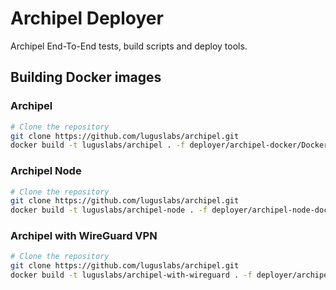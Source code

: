 # Archipel Deployer
Archipel End-To-End tests, build scripts and deploy tools.

## Building Docker images
### Archipel
```bash
# Clone the repository
git clone https://github.com/luguslabs/archipel.git
docker build -t luguslabs/archipel . -f deployer/archipel-docker/Dockerfile
```

### Archipel Node
```bash
# Clone the repository
git clone https://github.com/luguslabs/archipel.git
docker build -t luguslabs/archipel-node . -f deployer/archipel-node-docker/Dockerfile
```

### Archipel with WireGuard VPN
```bash
# Clone the repository
git clone https://github.com/luguslabs/archipel.git
docker build -t luguslabs/archipel-with-wireguard . -f deployer/archipel-with-wireguard/Dockerfile
```
